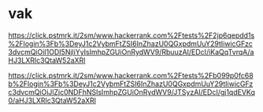 # vak


https://click.pstmrk.it/2sm/www.hackerrank.com%2Ftests%2F2jp6qepdd1s%2Flogin%3Fb%3DeyJ1c2VybmFtZSI6InZhazU0QGxpdmUuY29tIiwicGFzc3dvcmQiOiI1ODI5NjliYyIsImhpZGUiOnRydWV9/RbuuzAI/EDcI/iKaQqTvrqA/aHJ3LXRlc3QtaW52aXRl


https://click.pstmrk.it/2sm/www.hackerrank.com%2Ftests%2Fb099p0fc68b%2Flogin%3Fb%3DeyJ1c2VybmFtZSI6InZhazU0QGxpdmUuY29tIiwicGFzc3dvcmQiOiJlZjc0NDFhNSIsImhpZGUiOnRydWV9/JTSyzAI/EDcI/gj1qdEVKq0/aHJ3LXRlc3QtaW52aXRl

